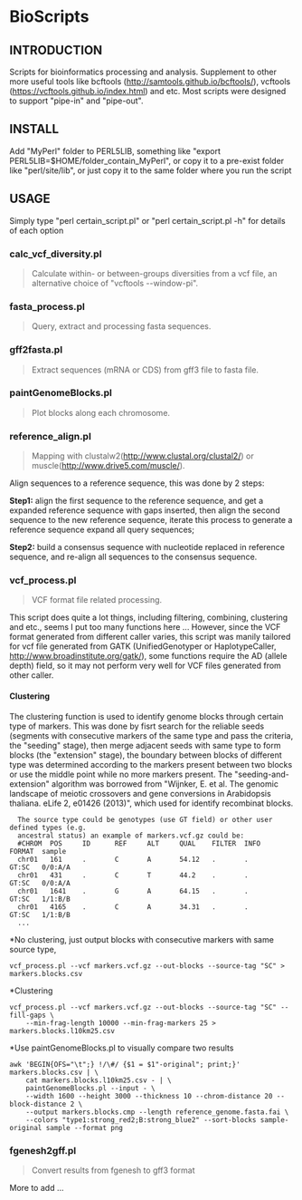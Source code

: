 # BioScripts

## INTRODUCTION
Scripts for bioinformatics processing and analysis. Supplement to other more useful tools like bcftools (http://samtools.github.io/bcftools/), vcftools (https://vcftools.github.io/index.html) and etc. Most scripts were designed to support "pipe-in" and "pipe-out".


## INSTALL
Add "MyPerl" folder to PERL5LIB, something like "export PERL5LIB=$HOME/folder_contain_MyPerl", or copy it to a pre-exist folder like "perl/site/lib", or just copy it to the same folder where you run the script


## USAGE
Simply type "perl certain_script.pl" or "perl certain_script.pl -h" for details of each option 


### calc_vcf_diversity.pl
> Calculate within- or between-groups diversities from a vcf file, an alternative choice of "vcftools --window-pi".


### fasta_process.pl
> Query, extract and processing fasta sequences.


### gff2fasta.pl
> Extract sequences (mRNA or CDS) from gff3 file to fasta file.


### paintGenomeBlocks.pl
> Plot blocks along each chromosome.


### reference_align.pl
> Mapping with clustalw2(http://www.clustal.org/clustal2/) or muscle(http://www.drive5.com/muscle/).

Align sequences to a reference sequence, this was done by 2 steps:

**Step1:** align the first sequence to the reference sequence, and get
a expanded reference sequence with gaps inserted, then align the
second sequence to the new reference sequence, iterate this process
to generate a reference sequence expand all query sequences;

**Step2:** build a consensus sequence with nucleotide replaced in reference
sequence, and re-align all sequences to the consensus sequence.



### vcf_process.pl
> VCF format file related processing.

This script does quite a lot things, including filtering, combining, clustering and etc., seems I put too many functions here ...
However, since the VCF format generated from different caller varies, this script was manily tailored for vcf file generated from GATK (UnifiedGenotyper or HaplotypeCaller, http://www.broadinstitute.org/gatk/), some functions require the AD (allele depth) field, so it may not perform very well for VCF files generated from other caller.


#### Clustering

The clustering function is used to identify genome blocks through certain type of markers. This was done by fisrt search for the reliable seeds (segments with consecutive markers of the same type and pass the criteria, the "seeding" stage), then merge adjacent seeds with same type to form blocks (the "extension" stage), the boundary between blocks of different type was determined according to the markers present between two blocks or use the middle point while no more markers present. 
The "seeding-and-extension" algorithm was borrowed from "Wijnker, E. et al. The genomic landscape of meiotic crossovers and gene conversions in Arabidopsis thaliana. eLife 2, e01426 (2013)", which used for identify recombinat blocks.
  
      The source type could be genotypes (use GT field) or other user defined types (e.g. 
      ancestral status) an example of markers.vcf.gz could be:
      #CHROM  POS     ID      REF     ALT     QUAL    FILTER  INFO    FORMAT  sample
      chr01   161     .       C       A       54.12   .       .       GT:SC   0/0:A/A
      chr01   431     .       C       T       44.2    .       .       GT:SC   0/0:A/A
      chr01   1641    .       G       A       64.15   .       .       GT:SC   1/1:B/B
      chr01   4165    .       C       A       34.31   .       .       GT:SC   1/1:B/B
      ...
  
*No clustering, just output blocks with consecutive markers with same source type, 
    
    vcf_process.pl --vcf markers.vcf.gz --out-blocks --source-tag "SC" > markers.blocks.csv

*Clustering
    
    vcf_process.pl --vcf markers.vcf.gz --out-blocks --source-tag "SC" --fill-gaps \
        --min-frag-length 10000 --min-frag-markers 25 > markers.blocks.l10km25.csv
    
*Use paintGenomeBlocks.pl to visually compare two results
    
    awk 'BEGIN{OFS="\t";} !/\#/ {$1 = $1"-original"; print;}' markers.blocks.csv | \
        cat markers.blocks.l10km25.csv - | \
        paintGenomeBlocks.pl --input - \
        --width 1600 --height 3000 --thickness 10 --chrom-distance 20 --block-distance 2 \
        --output markers.blocks.cmp --length reference_genome.fasta.fai \
        --colors "type1:strong_red2;B:strong_blue2" --sort-blocks sample-original sample --format png
    



### fgenesh2gff.pl
> Convert results from fgenesh to gff3 format


More to add ...
